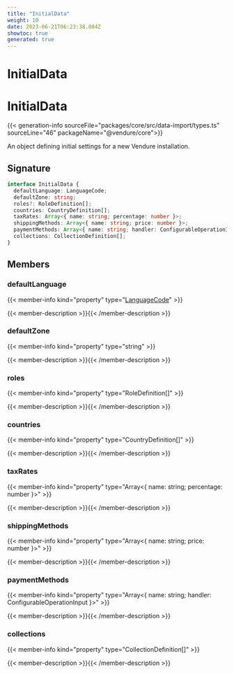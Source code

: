```yaml
---
title: "InitialData"
weight: 10
date: 2023-06-21T06:23:38.084Z
showtoc: true
generated: true
---
```

<!-- This file was generated from the Vendure source. Do not modify. Instead, re-run the "docs:build" script -->

# InitialData
<div class="symbol">


# InitialData

{{< generation-info sourceFile="packages/core/src/data-import/types.ts" sourceLine="46" packageName="@vendure/core">}}

An object defining initial settings for a new Vendure installation.

## Signature

```TypeScript
interface InitialData {
  defaultLanguage: LanguageCode;
  defaultZone: string;
  roles?: RoleDefinition[];
  countries: CountryDefinition[];
  taxRates: Array<{ name: string; percentage: number }>;
  shippingMethods: Array<{ name: string; price: number }>;
  paymentMethods: Array<{ name: string; handler: ConfigurableOperationInput }>;
  collections: CollectionDefinition[];
}
```
## Members

### defaultLanguage

{{< member-info kind="property" type="<a href='/typescript-api/common/language-code#languagecode'>LanguageCode</a>"  >}}

{{< member-description >}}{{< /member-description >}}

### defaultZone

{{< member-info kind="property" type="string"  >}}

{{< member-description >}}{{< /member-description >}}

### roles

{{< member-info kind="property" type="RoleDefinition[]"  >}}

{{< member-description >}}{{< /member-description >}}

### countries

{{< member-info kind="property" type="CountryDefinition[]"  >}}

{{< member-description >}}{{< /member-description >}}

### taxRates

{{< member-info kind="property" type="Array&#60;{ name: string; percentage: number }&#62;"  >}}

{{< member-description >}}{{< /member-description >}}

### shippingMethods

{{< member-info kind="property" type="Array&#60;{ name: string; price: number }&#62;"  >}}

{{< member-description >}}{{< /member-description >}}

### paymentMethods

{{< member-info kind="property" type="Array&#60;{ name: string; handler: ConfigurableOperationInput }&#62;"  >}}

{{< member-description >}}{{< /member-description >}}

### collections

{{< member-info kind="property" type="CollectionDefinition[]"  >}}

{{< member-description >}}{{< /member-description >}}


</div>
